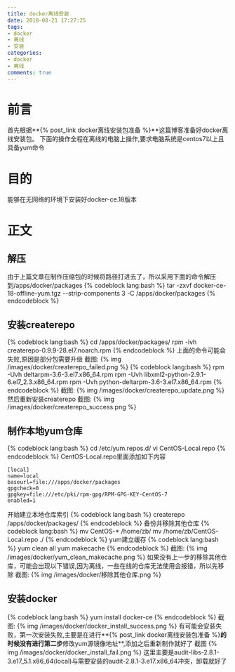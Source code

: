 ```yaml
---
title: docker离线安装
date: 2018-08-21 17:27:25
tags:
- docker
- 离线
- 安装
categories:
- docker
- 离线
comments: true
---
```

# 前言
首先根据**{% post_link docker离线安装包准备 %}**这篇博客准备好docker离线安装包。
下面的操作全程在离线的电脑上操作,要求电脑系统是centos7以上且具备yum命令

# 目的
能够在无网络的环境下安装好docker-ce.18版本
<!-- more -->
# 正文
## 解压
由于上篇文章在制作压缩包的时候将路径打进去了，所以采用下面的命令解压到/apps/docker/packages
{% codeblock lang:bash %}
tar -zxvf docker-ce-18-offline-yum.tgz --strip-components 3 -C /apps/docker/packages
{% endcodeblock %}
## 安装createrepo
{% codeblock lang:bash %}
cd /apps/docker/packages/
rpm -ivh createrepo-0.9.9-28.el7.noarch.rpm
{% endcodeblock %}
上面的命令可能会失败,原因是部分包需要升级
截图:
{% img /images/docker/createrepo_failed.png %}
{% codeblock lang:bash %}
rpm -Uvh deltarpm-3.6-3.el7.x86_64.rpm
rpm -Uvh libxml2-python-2.9.1-6.el7_2.3.x86_64.rpm
rpm -Uvh python-deltarpm-3.6-3.el7.x86_64.rpm
{% endcodeblock %}
截图:
{% img /images/docker/createrepo_update.png %}
然后重新安装createrepo
截图:
{% img /images/docker/createrepo_success.png %}
## 制作本地yum仓库
{% codeblock lang:bash %}
cd /etc/yum.repos.d/
vi CentOS-Local.repo
{% endcodeblock %}
CentOS-Local.repo里面添加如下内容
```
[local]
name=local
baseurl=file:///apps/docker/packages
gpgcheck=0
gpgkey=file:///etc/pki/rpm-gpg/RPM-GPG-KEY-CentOS-7
enabled=1
```
开始建立本地仓库索引
{% codeblock lang:bash %}
createrepo /apps/docker/packages/
{% endcodeblock %}
备份并移除其他仓库
{% codeblock lang:bash %}
mv CentOS-* /home/zb/
mv /home/zb/CentOS-Local.repo ./
{% endcodeblock %}
yum建立缓存
{% codeblock lang:bash %}
yum clean all
yum makecache
{% endcodeblock %}
截图:
{% img /images/docker/yum_clean_makecache.png %}
如果没有上一步的移除其他仓库，可能会出现以下错误,因为离线，一些在线的仓库无法使用会报错，所以先移除
截图:
{% img /images/docker/移除其他仓库.png %}
## 安装docker
{% codeblock lang:bash %}
yum install docker-ce
{% endcodeblock %}
截图:
{% img /images/docker/docker_install_success.png %}
有可能会安装失败，第一次安装失败,主要是在进行**{% post_link docker离线安装包准备 %}**的时候没有进行第二步**修改yum源镜像地址**,添加之后重新制作就好了
截图
{% img /images/docker/docker_install_fail.png %}
这里主要是audit-libs-2.8.1-3.e17_5.1.x86_64(local)与需要安装的audit-2.8.1-3.e17.x86_64冲突，卸载就好了






